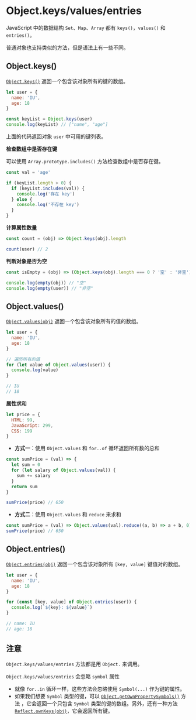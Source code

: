 # Object.keys/values/entries

JavaScript 中的数据结构 `Set`、`Map`、`Array` 都有 `keys()`，`values()` 和 `entries()`。

普通对象也支持类似的方法，但是语法上有一些不同。

## Object.keys()

[`Object.keys()`](https://developer.mozilla.org/zh/docs/Web/JavaScript/Reference/Global_Objects/Object/keys) 返回一个包含该对象所有的键的数组。

```javascript
let user = {
  name: 'IU',
  age: 18
}

const keyList = Object.keys(user)
console.log(keyList) // ["name", "age"]
```

上面的代码返回对象 `user` 中可用的键列表。

**检查数组中是否存在键**

可以使用 `Array.prototype.includes()` 方法检查数组中是否存在键。

```javascript
const val = 'age'

if (keyList.length > 0) {
  if (keyList.includes(val)) {
    console.log('存在 key')
  } else {
    console.log('不存在 key')
  }
}
```

**计算属性数量**

```javascript
const count = (obj) => Object.keys(obj).length

count(user) // 2
```

**判断对象是否为空**

```js
const isEmpty = (obj) => (Object.keys(obj).length === 0 ? '空' : '非空')

console.log(empty(obj)) // "空"
console.log(empty(user)) // "非空"
```

## Object.values()

[`Object.values(obj)`](https://developer.mozilla.org/zh/docs/Web/JavaScript/Reference/Global_Objects/Object/values) 返回一个包含该对象所有的值的数组。

```js
let user = {
  name: 'IU',
  age: 18
}

// 遍历所有的值
for (let value of Object.values(user)) {
  console.log(value)
}

// IU
// 18
```

**属性求和**

```js
let price = {
  HTML: 99,
  JavaScript: 299,
  CSS: 199
}
```

- **方式一**：使用 `Object.values` 和 `for..of` 循环返回所有数的总和

```js
const sumPrice = (val) => {
  let sum = 0
  for (let salary of Object.values(val)) {
    sum += salary
  }
  return sum
}

sumPrice(price) // 650
```

- **方式二**：使用 `Object.values` 和 `reduce` 来求和

```js
const sumPrice = (val) => Object.values(val).reduce((a, b) => a + b, 0)
sumPrice(price) // 650
```

## Object.entries()

[`Object.entries(obj)`](https://developer.mozilla.org/zh/docs/Web/JavaScript/Reference/Global_Objects/Object/entries) 返回一个包含该对象所有 `[key, value]` 键值对的数组。

```js
let user = {
  name: 'IU',
  age: 18
}

for (const [key, value] of Object.entries(user)) {
  console.log(`${key}: ${value}`)
}

// name: IU
// age: 18
```

## 注意

`Object.keys/values/entries` 方法都是用 `Object.` 来调用。

`Object.keys/values/entries` 会忽略 `symbol` 属性

- 就像 `for..in` 循环一样，这些方法会忽略使用 `Symbol(...)` 作为键的属性。
- 如果我们想要 `Symbol` 类型的键，可以 [`Object.getOwnPropertySymbols()`](https://developer.mozilla.org/zh/docs/Web/JavaScript/Reference/Global_Objects/Object/getOwnPropertySymbols) 方法 ，它会返回一个只包含 `Symbol` 类型的键的数组。另外，还有一种方法 [`Reflect.ownKeys(obj)`](https://developer.mozilla.org/zh/docs/Web/JavaScript/Reference/Global_Objects/Reflect/ownKeys)，它会返回所有键。

